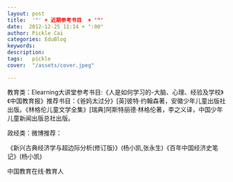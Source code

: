 ```yaml
---
layout: post  
title:  '"' + 近期参考书目  + '"'
date:  2012-12-25 11:14 + ":00" 
author: Pickle Cai  
categories: EduBlog  
keywords: 
description:   
tags:	pickle   
cover:  "/assets/cover.jpeg"  

---  
```

    
教育类：Elearning大讲堂参考书目:《人是如何学习的-大脑、心理、经验及学校》《中国教育报》推荐书目：《爸妈太过分》[英]彼特·约翰森著，安徽少年儿童出版社出版。《林格伦儿童文学全集》[瑞典]阿斯特丽德·林格伦著，李之义译，中国少年儿童新闻出版总社出版。

政经类：微博推荐：

《新兴古典经济学与超边际分析(修订版)》(杨小凯,张永生)《百年中国经济史笔记》(杨小凯)					



		    
 中国教育在线·教育人

